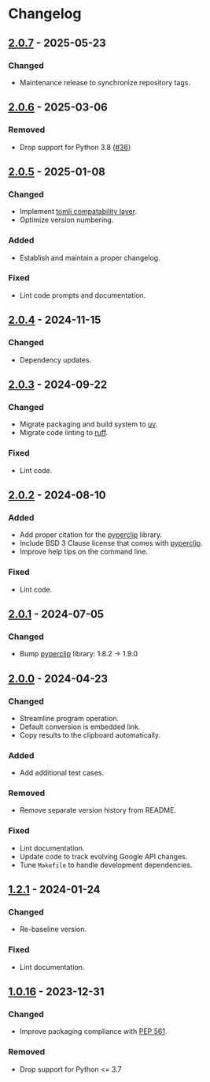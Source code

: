 # Changelog

<!--------------------------------------------------------------------->

## [2.0.7][2.0.7] - 2025-05-23

### Changed

* Maintenance release to synchronize repository tags.

<!--------------------------------------------------------------------->

## [2.0.6][2.0.6] - 2025-03-06

### Removed

* Drop support for Python 3.8 ([#36][issue36])

<!--------------------------------------------------------------------->

## [2.0.5][2.0.5] - 2025-01-08

### Changed

* Implement [tomli compatability layer][tomli].
* Optimize version numbering.

### Added

* Establish and maintain a proper changelog.

### Fixed

* Lint code prompts and documentation.

<!--------------------------------------------------------------------->

## [2.0.4][2.0.4] - 2024-11-15

### Changed

* Dependency updates.

<!--------------------------------------------------------------------->

## [2.0.3][2.0.3] - 2024-09-22

### Changed

* Migrate packaging and build system to [uv][astral].
* Migrate code linting to [ruff][astral].

### Fixed

* Lint code.

<!--------------------------------------------------------------------->

## [2.0.2][2.0.2] - 2024-08-10

### Added

* Add proper citation for the [pyperclip][pyperclip] library.
* Include BSD 3 Clause license that comes with [pyperclip][pyperclip].
* Improve help tips on the command line.

### Fixed

* Lint code.

<!--------------------------------------------------------------------->

## [2.0.1][2.0.1] - 2024-07-05

### Changed

* Bump [pyperclip][pyperclip] library: 1.8.2 -> 1.9.0

<!--------------------------------------------------------------------->

## [2.0.0][2.0.0] - 2024-04-23

### Changed

* Streamline program operation.
* Default conversion is embedded link.
* Copy results to the clipboard automatically.

### Added

* Add additional test cases.

### Removed

* Remove separate version history from README.

### Fixed

* Lint documentation.
* Update code to track evolving Google API changes.
* Tune `Makefile` to handle development dependencies.

<!--------------------------------------------------------------------->

## [1.2.1][1.2.1] - 2024-01-24

### Changed

* Re-baseline version.

### Fixed

* Lint documentation.

<!--------------------------------------------------------------------->

## [1.0.16][1.0.16] - 2023-12-31

### Changed

* Improve packaging compliance with [PEP 561][pep561].

### Removed

* Drop support for Python <= 3.7

<!--------------------------------------------------------------------->

[1.0.16]: https://github.com/geozeke/glinkfix/releases/tag/v1.0.16
[1.2.1]: https://github.com/geozeke/glinkfix/releases/tag/v1.2.1
[2.0.0]: https://github.com/geozeke/glinkfix/releases/tag/v2.0.0
[2.0.1]: https://github.com/geozeke/glinkfix/releases/tag/v2.0.1
[2.0.2]: https://github.com/geozeke/glinkfix/releases/tag/v2.0.2
[2.0.3]: https://github.com/geozeke/glinkfix/releases/tag/v2.0.3
[2.0.4]: https://github.com/geozeke/glinkfix/releases/tag/v2.0.4
[2.0.5]: https://github.com/geozeke/glinkfix/releases/tag/v2.0.5
[2.0.6]: https://github.com/geozeke/glinkfix/releases/tag/v2.0.6
[2.0.7]: https://github.com/geozeke/glinkfix/releases/tag/v2.0.7
[astral]: https://astral.sh
[issue36]: https://github.com/geozeke/glinkfix/issues/36
[pep561]: https://peps.python.org/pep-0561/
[pyperclip]: https://github.com/asweigart/pyperclip
[tomli]: https://pypi.org/project/tomli/
